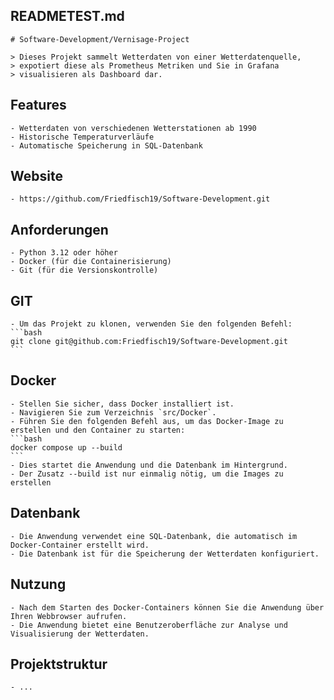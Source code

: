 ## READMETEST.md
    # Software-Development/Vernisage-Project

    > Dieses Projekt sammelt Wetterdaten von einer Wetterdatenquelle, 
    > expotiert diese als Prometheus Metriken und Sie in Grafana 
    > visualisieren als Dashboard dar.

## Features 
    - Wetterdaten von verschiedenen Wetterstationen ab 1990
    - Historische Temperaturverläufe 
    - Automatische Speicherung in SQL-Datenbank

## Website
    - https://github.com/Friedfisch19/Software-Development.git

## Anforderungen
    - Python 3.12 oder höher
    - Docker (für die Containerisierung)
    - Git (für die Versionskontrolle)

## GIT
    - Um das Projekt zu klonen, verwenden Sie den folgenden Befehl:
    ```bash
    git clone git@github.com:Friedfisch19/Software-Development.git
    ``` 

## Docker
    - Stellen Sie sicher, dass Docker installiert ist.
    - Navigieren Sie zum Verzeichnis `src/Docker`.
    - Führen Sie den folgenden Befehl aus, um das Docker-Image zu erstellen und den Container zu starten:
    ```bash
    docker compose up --build
    ```
    - Dies startet die Anwendung und die Datenbank im Hintergrund.
    - Der Zusatz --build ist nur einmalig nötig, um die Images zu erstellen

## Datenbank
    - Die Anwendung verwendet eine SQL-Datenbank, die automatisch im Docker-Container erstellt wird.
    - Die Datenbank ist für die Speicherung der Wetterdaten konfiguriert.

## Nutzung
    - Nach dem Starten des Docker-Containers können Sie die Anwendung über Ihren Webbrowser aufrufen.
    - Die Anwendung bietet eine Benutzeroberfläche zur Analyse und Visualisierung der Wetterdaten.

## Projektstruktur
    - ...


    







